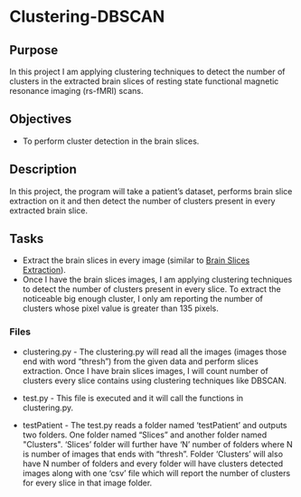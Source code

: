 # Clustering-DBSCAN

## Purpose

In this project I am applying clustering techniques to detect the number of clusters in the extracted brain slices of resting state functional magnetic resonance imaging (rs-fMRI) scans.


## Objectives

* To perform cluster detection in the brain slices.

## Description

In this project, the program will take a patient’s dataset, performs brain slice extraction on it and then detect the number of clusters present in every extracted brain slice.

## Tasks

* Extract the brain slices in every image (similar to [Brain Slices Extraction](https://github.com/Sumanth-Talluri/Brain-Slices-Extraction)).
* Once I have the brain slices images, I am applying clustering techniques to detect the number of clusters present in every slice. To extract the noticeable big enough cluster, I only am reporting the number of clusters whose pixel value is greater than 135 pixels.


### Files

* clustering.py - The clustering.py will read all the images (images those end with word “thresh”) from the given data and perform slices extraction. Once I have brain slices images, I will count number of clusters every slice contains using clustering techniques like DBSCAN.


* test.py -  This file is executed and it will call the functions in clustering.py.

* testPatient - The test.py reads a folder named ‘testPatient’ and outputs two folders. One folder named “Slices” and another folder named "Clusters". ‘Slices’ folder will further have ‘N’ number of folders where N is number of images that ends with “thresh”. Folder ‘Clusters’ will also have N number of folders and every folder will have clusters detected images along with one ‘csv’ file which will report the number of clusters for every slice in that image folder.
